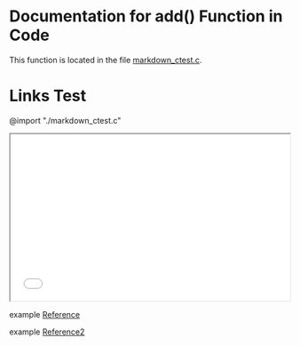 # Documentation for add() Function in Code

This function is located in the file [markdown_ctest.c](./markdown_ctest.c).

# Links Test

@import "./markdown_ctest.c"

<iframe src="./markdown_ctest.c" width="100%" height="300px"></iframe>

example [Reference](./markdown_ctest.c##)

example [Reference2](##markdown_ctest)
